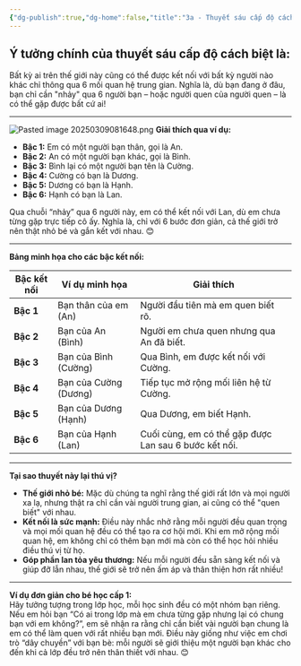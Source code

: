 ```yaml
---
{"dg-publish":true,"dg-home":false,"title":"3a - Thuyết sáu cấp độ cách biệt","date":"2025-01-31","tags":["sach","sach/bo-nao-thu-hai"],"dg-path":"Books/02 - Bộ Não Thứ Hai - Đồ Tử Bái/3a - Thuyết sáu cấp độ cách biệt.md","permalink":"/books/02-bo-nao-thu-hai-do-tu-bai/3a-thuyet-sau-cap-do-cach-biet/","dgPassFrontmatter":true,"updated":"2025-03-09T08:17:52.606+07:00"}
---
```



## Ý tưởng chính của thuyết sáu cấp độ cách biệt là:  
Bất kỳ ai trên thế giới này cũng có thể được kết nối với bất kỳ người nào khác chỉ thông qua 6 mối quan hệ trung gian. Nghĩa là, dù bạn đang ở đâu, bạn chỉ cần "nhảy" qua 6 người bạn – hoặc người quen của người quen – là có thể gặp được bất cứ ai!

---
![Pasted image 20250309081648.png](/img/user/src/Pasted%20image%2020250309081648.png)
**Giải thích qua ví dụ:**

- **Bậc 1:** Em có một người bạn thân, gọi là An.
- **Bậc 2:** An có một người bạn khác, gọi là Bình.
- **Bậc 3:** Bình lại có một người bạn tên là Cường.
- **Bậc 4:** Cường có bạn là Dương.
- **Bậc 5:** Dương có bạn là Hạnh.
- **Bậc 6:** Hạnh có bạn là Lan.

Qua chuỗi “nhảy” qua 6 người này, em có thể kết nối với Lan, dù em chưa từng gặp trực tiếp cô ấy. Nghĩa là, chỉ với 6 bước đơn giản, cả thế giới trở nên thật nhỏ bé và gắn kết với nhau. 😊

---

**Bảng minh họa cho các bậc kết nối:**

|**Bậc kết nối**|**Ví dụ minh họa**|**Giải thích**|
|---|---|---|
|**Bậc 1**|Bạn thân của em (An)|Người đầu tiên mà em quen biết rõ.|
|**Bậc 2**|Bạn của An (Bình)|Người em chưa quen nhưng qua An đã biết.|
|**Bậc 3**|Bạn của Bình (Cường)|Qua Bình, em được kết nối với Cường.|
|**Bậc 4**|Bạn của Cường (Dương)|Tiếp tục mở rộng mối liên hệ từ Cường.|
|**Bậc 5**|Bạn của Dương (Hạnh)|Qua Dương, em biết Hạnh.|
|**Bậc 6**|Bạn của Hạnh (Lan)|Cuối cùng, em có thể gặp được Lan sau 6 bước kết nối.|

---

**Tại sao thuyết này lại thú vị?**

- **Thế giới nhỏ bé:** Mặc dù chúng ta nghĩ rằng thế giới rất lớn và mọi người xa lạ, nhưng thật ra chỉ cần vài người trung gian, ai cũng có thể "quen biết" với nhau.
- **Kết nối là sức mạnh:** Điều này nhắc nhở rằng mỗi người đều quan trọng và mọi mối quan hệ đều có thể tạo ra cơ hội mới. Khi em mở rộng mối quan hệ, em không chỉ có thêm bạn mới mà còn có thể học hỏi nhiều điều thú vị từ họ.
- **Góp phần lan tỏa yêu thương:** Nếu mỗi người đều sẵn sàng kết nối và giúp đỡ lẫn nhau, thế giới sẽ trở nên ấm áp và thân thiện hơn rất nhiều!

---

**Ví dụ đơn giản cho bé học cấp 1:**  
Hãy tưởng tượng trong lớp học, mỗi học sinh đều có một nhóm bạn riêng. Nếu em hỏi bạn “Có ai trong lớp mà em chưa từng gặp nhưng lại có chung bạn với em không?”, em sẽ nhận ra rằng chỉ cần biết vài người bạn chung là em có thể làm quen với rất nhiều bạn mới. Điều này giống như việc em chơi trò “dây chuyền” với bạn bè: mỗi người sẽ giới thiệu một người bạn khác cho đến khi cả lớp đều trở nên thân thiết với nhau. 😊
